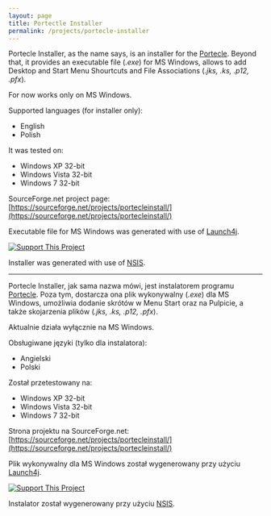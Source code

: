 ```yaml
---
layout: page
title: Portectle Installer
permalink: /projects/portecle-installer
---
```



Portecle Installer, as the name says, is an installer for the [Portecle](https://portecle.sourceforge.net/). Beyond that, it provides an executable file (*.exe*) for MS Windows, allows to add Desktop and Start Menu Shourtcuts and File Associations (*.jks, .ks, .p12, .pfx*).

For now works only on MS Windows.

Supported languages (for installer only):

- English
- Polish

It was tested on:

- Windows XP 32-bit
- Windows Vista 32-bit
- Windows 7 32-bit

SourceForge.net project page: [https://sourceforge.net/projects/portecleinstall/](https://sourceforge.net/projects/portecleinstall/)

Executable file for MS Windows was generated with use of [Launch4j](https://launch4j.sourceforge.net/).

[![Support This Project](https://sourceforge.net/images/project-support.jpg)](https://sourceforge.net/donate/index.php?group_id=323260)

Installer was generated with use of [NSIS](https://nsis.sourceforge.net/).

<hr>

Portecle  Installer, jak sama nazwa mówi, jest instalatorem programu [Portecle](https://portecle.sourceforge.net/). Poza tym, dostarcza ona plik wykonywalny (*.exe*) dla MS Windows, umożliwia dodanie skrótów w Menu Start oraz na Pulpicie, a także skojarzenia plików (*.jks, .ks, .p12, .pfx*).

Aktualnie działa wyłącznie na MS Windows.

Obsługiwane języki (tylko dla instalatora):

- Angielski
- Polski

Został przetestowany na:

- Windows XP 32-bit
- Windows Vista 32-bit
- Windows 7 32-bit

Strona projektu na SourceForge.net: [https://sourceforge.net/projects/portecleinstall/](https://sourceforge.net/projects/portecleinstall/)

Plik wykonywalny dla MS Windows został wygenerowany przy użyciu [Launch4j](https://launch4j.sourceforge.net/).

[![Support This Project](https://sourceforge.net/images/project-support.jpg)](https://sourceforge.net/donate/index.php?group_id=323260)

Instalator został wygenerowany przy użyciu [NSIS](https://nsis.sourceforge.net/).
